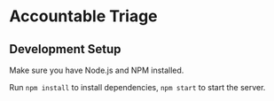 # Accountable Triage

## Development Setup

Make sure you have Node.js and NPM installed.

Run `npm install` to install dependencies, `npm start` to start the server.
